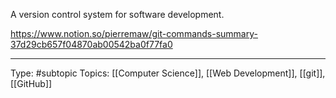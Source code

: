 A version control system for software development.

https://www.notion.so/pierremaw/git-commands-summary-37d29cb657f04870ab00542ba0f77fa0

___
Type: #subtopic 
Topics: [[Computer Science]], [[Web Development]], [[git]], [[GitHub]]


